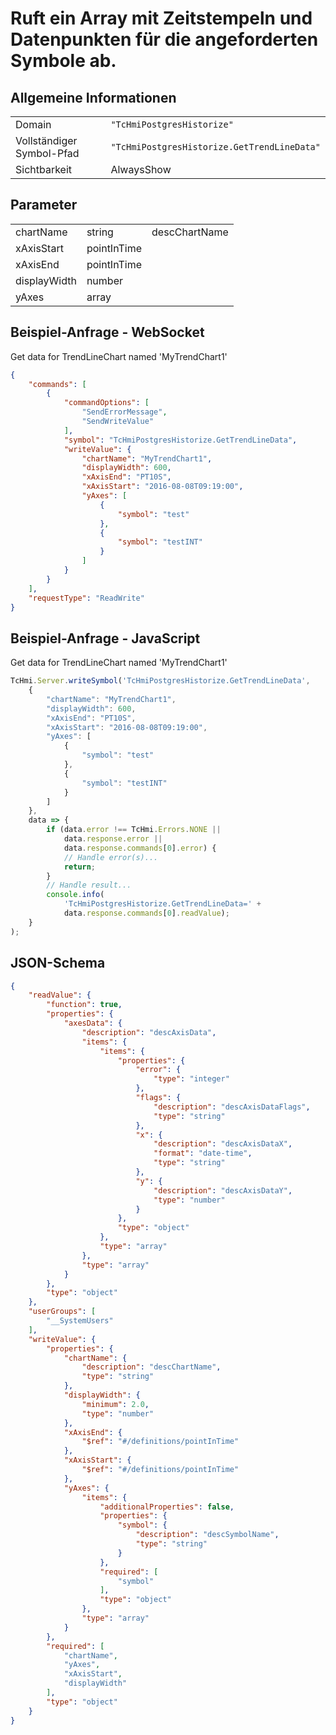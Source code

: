 # Ruft ein Array mit Zeitstempeln und Datenpunkten für die angeforderten Symbole ab.

## Allgemeine Informationen

|  |  |
| - | - |
| Domain | `"TcHmiPostgresHistorize"` |
| Vollständiger Symbol-Pfad | `"TcHmiPostgresHistorize.GetTrendLineData"` |
| Sichtbarkeit | AlwaysShow |

## Parameter

|  |  |  |
| - | - | - |
| chartName | string | descChartName |
| xAxisStart | pointInTime |  |
| xAxisEnd | pointInTime |  |
| displayWidth | number |  |
| yAxes | array |  |

## Beispiel-Anfrage - WebSocket

Get data for TrendLineChart named 'MyTrendChart1'
```json
{
    "commands": [
        {
            "commandOptions": [
                "SendErrorMessage",
                "SendWriteValue"
            ],
            "symbol": "TcHmiPostgresHistorize.GetTrendLineData",
            "writeValue": {
                "chartName": "MyTrendChart1",
                "displayWidth": 600,
                "xAxisEnd": "PT10S",
                "xAxisStart": "2016-08-08T09:19:00",
                "yAxes": [
                    {
                        "symbol": "test"
                    },
                    {
                        "symbol": "testINT"
                    }
                ]
            }
        }
    ],
    "requestType": "ReadWrite"
}
```

## Beispiel-Anfrage - JavaScript

Get data for TrendLineChart named 'MyTrendChart1'
```javascript
TcHmi.Server.writeSymbol('TcHmiPostgresHistorize.GetTrendLineData',
    {
        "chartName": "MyTrendChart1",
        "displayWidth": 600,
        "xAxisEnd": "PT10S",
        "xAxisStart": "2016-08-08T09:19:00",
        "yAxes": [
            {
                "symbol": "test"
            },
            {
                "symbol": "testINT"
            }
        ]
    },
    data => {
        if (data.error !== TcHmi.Errors.NONE ||
            data.response.error ||
            data.response.commands[0].error) {
            // Handle error(s)...
            return;
        }
        // Handle result...
        console.info(
            'TcHmiPostgresHistorize.GetTrendLineData=' +
            data.response.commands[0].readValue);
    }
);
```

## JSON-Schema

```json
{
    "readValue": {
        "function": true,
        "properties": {
            "axesData": {
                "description": "descAxisData",
                "items": {
                    "items": {
                        "properties": {
                            "error": {
                                "type": "integer"
                            },
                            "flags": {
                                "description": "descAxisDataFlags",
                                "type": "string"
                            },
                            "x": {
                                "description": "descAxisDataX",
                                "format": "date-time",
                                "type": "string"
                            },
                            "y": {
                                "description": "descAxisDataY",
                                "type": "number"
                            }
                        },
                        "type": "object"
                    },
                    "type": "array"
                },
                "type": "array"
            }
        },
        "type": "object"
    },
    "userGroups": [
        "__SystemUsers"
    ],
    "writeValue": {
        "properties": {
            "chartName": {
                "description": "descChartName",
                "type": "string"
            },
            "displayWidth": {
                "minimum": 2.0,
                "type": "number"
            },
            "xAxisEnd": {
                "$ref": "#/definitions/pointInTime"
            },
            "xAxisStart": {
                "$ref": "#/definitions/pointInTime"
            },
            "yAxes": {
                "items": {
                    "additionalProperties": false,
                    "properties": {
                        "symbol": {
                            "description": "descSymbolName",
                            "type": "string"
                        }
                    },
                    "required": [
                        "symbol"
                    ],
                    "type": "object"
                },
                "type": "array"
            }
        },
        "required": [
            "chartName",
            "yAxes",
            "xAxisStart",
            "displayWidth"
        ],
        "type": "object"
    }
}
```
